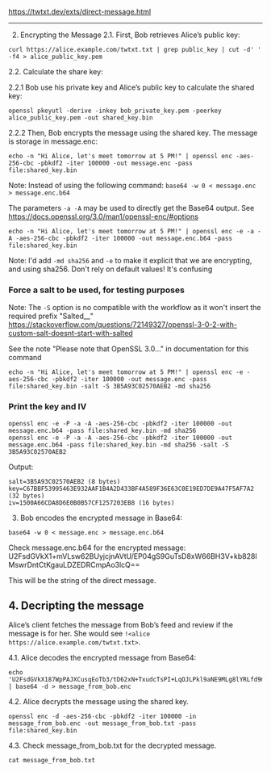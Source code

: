 https://twtxt.dev/exts/direct-message.html

---

2. Encrypting the Message
2.1. First, Bob retrieves Alice’s public key:

```
curl https://alice.example.com/twtxt.txt | grep public_key | cut -d' ' -f4 > alice_public_key.pem
```

2.2. Calculate the share key:

2.2.1 Bob use his private key and Alice’s public key to calculate the shared key:

```
openssl pkeyutl -derive -inkey bob_private_key.pem -peerkey alice_public_key.pem -out shared_key.bin
```

2.2.2 Then, Bob encrypts the message using the shared key. The message is storage in message.enc:

```
echo -n "Hi Alice, let's meet tomorrow at 5 PM!" | openssl enc -aes-256-cbc -pbkdf2 -iter 100000 -out message.enc -pass file:shared_key.bin
```

Note: Instead of using the following command:
`base64 -w 0 < message.enc > message.enc.b64`

The parameters `-a -A` may be used to directly get the Base64 output.
See https://docs.openssl.org/3.0/man1/openssl-enc/#options
```
echo -n "Hi Alice, let's meet tomorrow at 5 PM!" | openssl enc -e -a -A -aes-256-cbc -pbkdf2 -iter 100000 -out message.enc.b64 -pass file:shared_key.bin
```

Note: I'd add `-md sha256` and `-e` to make it explicit that we are encrypting, and using sha256.
Don't rely on default values! It's confusing

### Force a salt to be used, for testing purposes

Note: The `-S` option is no compatible with the workflow as it won't insert the required prefix "Salted__"
https://stackoverflow.com/questions/72149327/openssl-3-0-2-with-custom-salt-doesnt-start-with-salted

See the note "Please note that OpenSSL 3.0..." in documentation for this command
```
echo -n "Hi Alice, let's meet tomorrow at 5 PM!" | openssl enc -e -aes-256-cbc -pbkdf2 -iter 100000 -out message.enc -pass file:shared_key.bin -salt -S 3B5A93C02570AEB2 -md sha256
```

### Print the key and IV

```
openssl enc -e -P -a -A -aes-256-cbc -pbkdf2 -iter 100000 -out message.enc.b64 -pass file:shared_key.bin -md sha256
openssl enc -e -P -a -A -aes-256-cbc -pbkdf2 -iter 100000 -out message.enc.b64 -pass file:shared_key.bin -md sha256 -salt -S 3B5A93C02570AEB2
```

Output:
```
salt=3B5A93C02570AEB2 (8 bytes)
key=C67BBF53995463E932AAF1B4A2D433BF4A589F36E63C0E19ED7DE9A47F5AF7A2 (32 bytes)
iv=1500A66CDA8D6E0B0B57CF1257203EB8 (16 bytes)
```

3. Bob encodes the encrypted message in Base64:

```
base64 -w 0 < message.enc > message.enc.b64
```

Check message.enc.b64 for the encrypted message: U2FsdGVkX1+mVLsw62BUyjcjnAVtU/EP04gS9GuTsD8xW66BH3V+kb828lMswrDntCtKgauLDZEDRCmpAo3lcQ==

This will be the string of the direct message.

## 4. Decripting the message
Alice’s client fetches the message from Bob’s feed and review if the message is for her.
She would see `!<alice https://alice.example.com/twtxt.txt>`.

4.1. Alice decodes the encrypted message from Base64:

```
echo 'U2FsdGVkX187WpPAJXCusqEoTb3/tD62xN+TxudcTsPI+LqOJLPkl9aNE9MLg8lYRLfd9mSE33N6JeA0okLJ6Q==' | base64 -d > message_from_bob.enc
```

4.2. Alice decrypts the message using the shared key.

```
openssl enc -d -aes-256-cbc -pbkdf2 -iter 100000 -in message_from_bob.enc -out message_from_bob.txt -pass file:shared_key.bin
```

4.3. Check message_from_bob.txt for the decrypted message.

```
cat message_from_bob.txt
```
